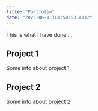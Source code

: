 ```yaml
---
title: "Portfolio"
date: "2025-06-11T01:58:53.411Z"
---
```



This is what I have done …


## Project 1

Some info about project 1


## Project 2

Some info about project 2

